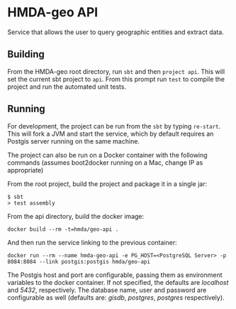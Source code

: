 # HMDA-geo API

Service that allows the user to query geographic entities and extract data.

## Building

From the HMDA-geo root directory, run `sbt` and then `project api`. This will set the current sbt project to `api`.
From this prompt run `test` to compile the project and run the automated unit tests.

## Running

For development, the project can be run from the `sbt` by typing `re-start`. This will fork a JVM and start the service, which by default requires an Postgis server running on the same machine.

The project can also be run on a Docker container with the following commands (assumes boot2docker running on a Mac, change IP as appropriate)

From the root project, build the project and package it in a single jar:

```
$ sbt
> test assembly
````

From the api directory, build the docker image:

`docker build --rm -t=hmda/geo-api .`

And then run the service linking to the previous container:

`docker run --rm --name hmda-geo-api -e PG_HOST=<PostgreSQL Server> -p 8084:8084 --link postgis:postgis hmda/geo-api`

The Postgis host and port are configurable, passing them as environment variables to the docker container. If not specified, the defaults are _localhost_ and _5432_, respectively.
The database name, user and password are configurable as well (defaults are: _gisdb_, _postgres_, _postgres_ respectively).

